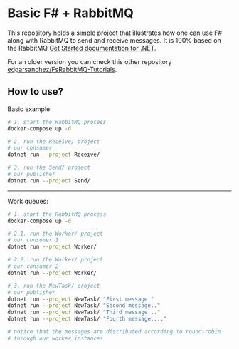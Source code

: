 # Basic F# + RabbitMQ

This repository holds a simple project that illustrates how one can use F# along with RabbitMQ to send and receive messages. It is 100% based on the RabbitMQ [Get Started documentation for .NET](https://www.rabbitmq.com/tutorials/tutorial-one-dotnet). 

For an older version you can check this other repository [edgarsanchez/FsRabbitMQ-Tutorials](https://github.com/edgarsanchez/FsRabbitMQ-Tutorials).

## How to use?

Basic example:

```bash
# 1. start the RabbitMQ process
docker-compose up -d

# 2. run the Receive/ project
# our consumer
dotnet run --project Receive/

# 3. run the Send/ project
# our publisher
dotnet run --project Send/
```

---

Work queues:

```bash
# 1. start the RabbitMQ process
docker-compose up -d

# 2.1. run the Worker/ project
# our consumer 1
dotnet run --project Worker/

# 2.2. run the Worker/ project
# our consumer 2
dotnet run --project Worker/

# 3. run the NewTask/ project
# our publisher
dotnet run --project NewTask/ "First message."
dotnet run --project NewTask/ "Second message.."
dotnet run --project NewTask/ "Third message..."
dotnet run --project NewTask/ "Fourth message...."

# notice that the messages are distributed according to round-robin
# through our worker instances
```